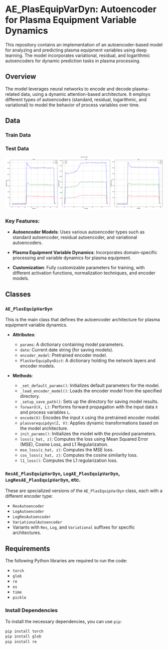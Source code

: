 # AE_PlasEquipVarDyn: Autoencoder for Plasma Equipment Variable Dynamics

This repository contains an implementation of an autoencoder-based model for analyzing and predicting plasma equipment variables using deep learning. The model incorporates variational, residual, and logarithmic autoencoders for dynamic prediction tasks in plasma processing.

## Overview

The model leverages neural networks to encode and decode plasma-related data, using a dynamic attention-based architecture. It employs different types of autoencoders (standard, residual, logarithmic, and variational) to model the behavior of process variables over time.

## Data

### Train Data

### Test Data
![Test Ar raw data](images/Test_Ar_raw_data.png)


### Key Features:
- **Autoencoder Models**: Uses various autoencoder types such as standard autoencoder, residual autoencoder, and variational autoencoders.

- **Plasma Equipment Variable Dynamics**: Incorporates domain-specific processing and variable dynamics for plasma equipment.
- **Customization**: Fully customizable parameters for training, with different activation functions, normalization techniques, and encoder models.
  
## Classes

### `AE_PlasEquipVarDyn`
This is the main class that defines the autoencoder architecture for plasma equipment variable dynamics.

- **Attributes**:
    - `params`: A dictionary containing model parameters.
    - `date`: Current date string (for saving models).
    - `encoder_model`: Pretrained encoder model.
    - `PlasVarEquipDynDict`: A dictionary holding the network layers and encoder models.

- **Methods**:
    - `_set_default_params()`: Initializes default parameters for the model.
    - `_load_encoder_model()`: Loads the encoder model from the specified directory.
    - `_setup_save_path()`: Sets up the directory for saving model results.
    - `forward(X, L)`: Performs forward propagation with the input data `X` and process variables `L`.
    - `encode(X)`: Encodes the input `X` using the pretrained encoder model.
    - `plasvarequipdyn(Z, V)`: Applies dynamic transformations based on the model architecture.
    - `init_params()`: Initializes the model with the provided parameters.
    - `loss(z_hat, z)`: Computes the loss using Mean Squared Error (MSE), Cosine Loss, and L1 Regularization.
    - `mse_loss(z_hat, z)`: Computes the MSE loss.
    - `cos_loss(z_hat, z)`: Computes the cosine similarity loss.
    - `l1_loss()`: Computes the L1 regularization loss.

### `ResAE_PlasEquipVarDyn`, `LogAE_PlasEquipVarDyn`, `LogResAE_PlasEquipVarDyn`, etc.
These are specialized versions of the `AE_PlasEquipVarDyn` class, each with a different encoder type:
- `ResAutoencoder`
- `LogAutoencoder`
- `LogResAutoencoder`
- `VariationalAutoencoder`
- Variants with `Res`, `Log`, and `Variational` suffixes for specific architectures.

## Requirements

The following Python libraries are required to run the code:

- `torch`
- `glob`
- `re`
- `os`
- `time`
- `pickle`

### Install Dependencies
To install the necessary dependencies, you can use `pip`:

```bash
pip install torch
pip install glob
pip install re
